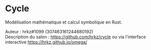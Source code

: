 # Cycle

Modélisation mathématique et calcul symbolique en Rust.

Auteur : hrkz#1099 (307463161244680192)  
Description du salon : https://github.com/hrkz/cycle ou via l'interface interactive https://hrkz.github.io/omega/
